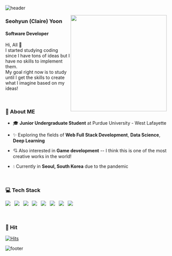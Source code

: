 ![header](https://capsule-render.vercel.app/api?type=soft&color=FAEBEF&fontColor=6A7BA2&height=150&section=header&text=Hello,%20World!&fontSize=30&animation=twinkling)


<img align='right' src='https://media.giphy.com/media/eIadKo4rGHXgl1Ub4g/giphy.gif' width='300'>

### Seohyun (Claire) Yoon
#### Software Developer

Hi, All 👋  
I started studying coding since I have tons of ideas but I have no skills to implement them.  
My goal right now is to study until I get the skills to create what I imagine based on my ideas!  

  <br />
  
### 🐽 About ME 
- 🎓 **Junior Undergraduate Student** at Purdue University - West Lafayette
- ✨ Exploring the fields of **Web Full Stack Development**, **Data Science**, **Deep Learning** 
- 💘 Also interested in **Game development** -- I think this is one of the most creative works in the world!
- 💧 Currently in **Seoul, South Korea** due to the pandemic

  <br />

### 💻 Tech Stack 
<img src="https://img.shields.io/badge/Java-007396?style=flat-square&logo=Java&logoColor=white"/></a> &nbsp;
<img src="https://img.shields.io/badge/Python-3766AB?style=flat-square&logo=Python&logoColor=white"/></a> &nbsp;
<img src="https://img.shields.io/badge/JavaScript-F7DF1E?style=flat-square&logo=JavaScript&logoColor=white"/></a> &nbsp;
<img src="https://img.shields.io/badge/CSS3-1572B6?style=flat-square&logo=CSS&logoColor=white"/></a> &nbsp;
<img src="https://img.shields.io/badge/HTML5-E34F26?style=flat-square&logo=HTML5&logoColor=white"/></a> &nbsp;
<img src="https://img.shields.io/badge/MySQL-4479A1?style=flat-square&logo=MySQL&logoColor=white"/></a> &nbsp;
<img src="https://img.shields.io/badge/Unity-000000?style=flat-square&logo=Unity&logoColor=white"/></a> &nbsp;
<img src="https://img.shields.io/badge/Unreal%20Engine-313131?style=flat-square&logo=Unreal&logoColor=white"/></a> &nbsp;

  <br />

### 💜 Hit
[![Hits](https://hits.seeyoufarm.com/api/count/incr/badge.svg?url=https%3A%2F%2Fgithub.com%2Fbabydoyaji&count_bg=%23D48FEB&title_bg=%23555555&icon=&icon_color=%23E7E7E7&title=hits&edge_flat=false)](https://hits.seeyoufarm.com)


![footer](https://capsule-render.vercel.app/api?section=footer&type=soft&color=FAEBEF&height=50)
   
